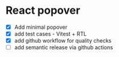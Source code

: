 # React popover

- [x] Add minimal popover
- [x] add test cases - Vitest + RTL
- [x] add github workflow for quality checks
- [ ] add semantic release via github actions
